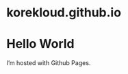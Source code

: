 # korekloud.github.io
<!DOCTYPE html>
<html>
<body>
<h1> Hello World </h1>
<p>I’m hosted with Github Pages.</p>
</body>
</html>
